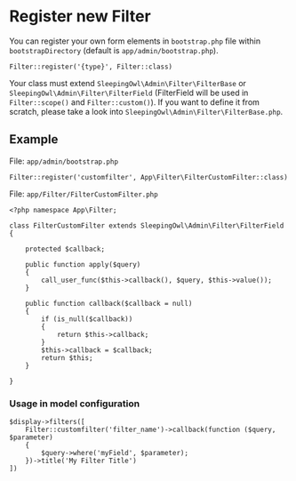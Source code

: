 # Register new Filter

You can register your own form elements in `bootstrap.php` file within `bootstrapDirectory` (default is `app/admin/bootstrap.php`).

	Filter::register('{type}', Filter::class)

Your class must extend `SleepingOwl\Admin\Filter\FilterBase` or `SleepingOwl\Admin\Filter\FilterField` (FilterField will be used in `Filter::scope()` and `Filter::custom()`).
If you want to define it from scratch, please take a look into `SleepingOwl\Admin\Filter\FilterBase.php`.


## Example

File: `app/admin/bootstrap.php`

	Filter::register('customfilter', App\Filter\FilterCustomFilter::class)

File: `app/Filter/FilterCustomFilter.php`

	<?php namespace App\Filter;

	class FilterCustomFilter extends SleepingOwl\Admin\Filter\FilterField
	{

		protected $callback;

		public function apply($query)
		{
			call_user_func($this->callback(), $query, $this->value());
		}

		public function callback($callback = null)
		{
			if (is_null($callback))
			{
				return $this->callback;
			}
			$this->callback = $callback;
			return $this;
		}

	}

### Usage in model configuration

	$display->filters([
		Filter::customfilter('filter_name')->callback(function ($query, $parameter)
		{
		    $query->where('myField', $parameter);
		})->title('My Filter Title')
	])